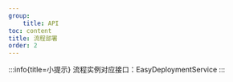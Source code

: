```yaml
---
group:
    title: API
toc: content
title: 流程部署
order: 2
---
```

:::info{title=小提示}
流程实例对应接口：EasyDeploymentService
:::

